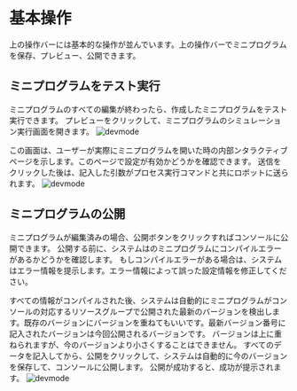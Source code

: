 # 基本操作

上の操作バーには基本的な操作が並んでいます。上の操作バーでミニプログラムを保存、プレビュー、公開できます。

## ミニプログラムをテスト実行
ミニプログラムのすべての編集が終わったら、作成したミニプログラムをテスト実行できます。
プレビューをクリックして、ミニプログラムのシミュレーション実行画面を開きます。
![devmode](https://docimages.blob.core.chinacloudapi.cn/images/Kris/Apps/runApps1.png)

この画面は、ユーザーが実際にミニプログラムを開いた時の内部ンタラクティブページを示します。このページで設定が有効かどうかを確認できます。
送信をクリックした後は、記入した引数がプロセス実行コマンドと共にロボットに送られます。
![devmode](https://docimages.blob.core.chinacloudapi.cn/images/Kris/Apps/runApps2.png)



## ミニプログラムの公開
ミニプログラムが編集済みの場合、公開ボタンをクリックすればコンソールに公開できます。
公開する前に、システムはのミニプログラムにコンパイルエラーがあるかどうかを確認します。
もしコンパイルエラーがある場合は、システムはエラー情報を提示します。エラー情報によって誤った設定情報を修正してください。

すべての情報がコンパイルされた後、システムは自動的にミニプログラムがコンソールの対応するリソースグループで公開された最新のバージョンを検出します。既存のバージョンにバージョンを重ねてもいいです。最新バージョン番号に記入されたバージョンは今回公開されるバージョンです。
バージョンは上に重ねられますが、今のバージョンより小さくすることはできません。
すべてのデータを記入してから、公開をクリックして、システムは自動的に今のバージョンを保存して、コンソールに公開します。
公開が成功すると、成功が提示されます。
![devmode](https://docimages.blob.core.chinacloudapi.cn/images/Kris/AppsV2/publicapps.png)
